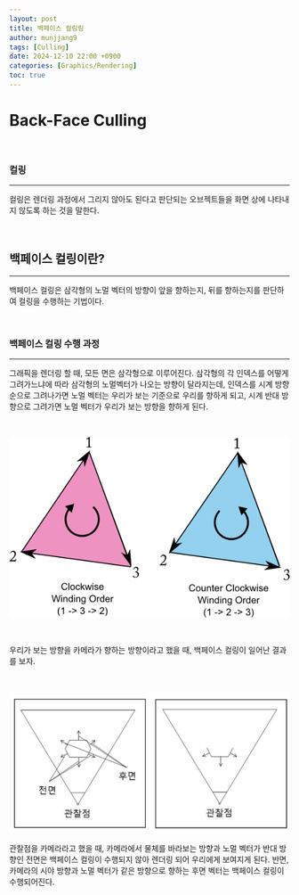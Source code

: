 ```yaml
---
layout: post
title: 백페이스 컬링링
author: munjjang9
tags: [Culling]
date: 2024-12-10 22:00 +0900
categories: [Graphics/Rendering]
toc: true
---
```


# Back-Face Culling

<br>


### 컬링
---
컬링은 렌더링 과정에서 그리지 않아도 된다고 판단되는 오브젝트들을 화면 상에 나타내지 않도록 하는 것을 말한다.

<br>

## 백페이스 컬링이란?

---

백페이스 컬링은 삼각형의 노멀 벡터의 방향이 앞을 향하는지, 뒤를 향하는지를 판단하여 컬링을 수행하는 기법이다.

<br>


### 백페이스 컬링 수행 과정

---

그래픽을 렌더링 할 때, 모든 면은 삼각형으로 이루어진다. 삼각형의 각 인덱스를 어떻게 그려가느냐에 따라 삼각형의 노멀벡터가 나오는 방향이 달라지는데, 인덱스를 시계 방향 순으로 그려나가면 노멀 벡터는 우리가 보는 기준으로 우리를 향하게 되고, 시계 반대 방향으로 그려가면 노멀 벡터가 우리가 보는 방향을 향하게 된다.

<br>

![Rendering Triangle](/assets/images/Triangle_Rendering.png)

<br>

우리가 보는 방향을 카메라가 향하는 방향이라고 했을 때, 백페이스 컬링이 일어난 결과를 보자.

<br>

![BackFace Culling](/assets/images/Backface_Culling.png)

관찰점을 카메라라고 했을 때, 카메라에서 물체를 바라보는 방향과 노멀 벡터가 반대 방향인 전면은 백페이스 컬링이 수행되지 않아 렌더링 되어 우리에게 보여지게 된다. 반면, 카메라의 시야 방향과 노멀 벡터가 같은 방향으로 향하는 후면 벡터는 백페이스 컬링이 수행되어진다.